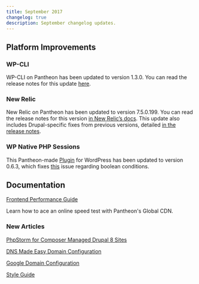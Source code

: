 ```yaml
---
title: September 2017
changelog: true
description: September changelog updates.
---
```


## Platform Improvements

### WP-CLI
WP-CLI on Pantheon has been updated to version 1.3.0. You can read the release notes for this update [here](https://make.wordpress.org/cli/2017/08/08/version-1-3-0-released/).

### New Relic
New Relic on Pantheon has been updated to version 7.5.0.199. You can read the release notes for this version [in New Relic’s docs](https://docs.newrelic.com/docs/release-notes/agent-release-notes/php-release-notes/php-agent-750199). This update also includes Drupal-specific fixes from previous versions, detailed [in the release notes](https://docs.newrelic.com/docs/release-notes/agent-release-notes/php-release-notes/php-agent-740198).

### WP Native PHP Sessions
This Pantheon-made [Plugin](https://wordpress.org/plugins/wp-native-php-sessions/) for WordPress has been updated to version 0.6.3, which fixes [this](https://github.com/pantheon-systems/wp-native-php-sessions/issues/74) issue regarding boolean conditions.

## Documentation
[Frontend Performance Guide](/docs/guides/frontend-performance/)

Learn how to ace an online speed test with Pantheon's Global CDN.

### New Articles
[PhpStorm for Composer Managed Drupal 8 Sites](/docs/guides/phpstorm-composer/)


[DNS Made Easy Domain Configuration](/docs/dns-made-easy/)

[Google Domain Configuration](/docs/google/)


[Style Guide](/docs/style-guide)
